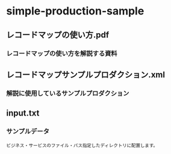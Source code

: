 # simple-production-sample

## レコードマップの使い方.pdf

### レコードマップの使い方を解説する資料

## レコードマップサンプルプロダクション.xml

### 解説に使用しているサンプルプロダクション

## input.txt

### サンプルデータ

	ビジネス・サービスのファイル・パス指定したディレクトリに配置します。
